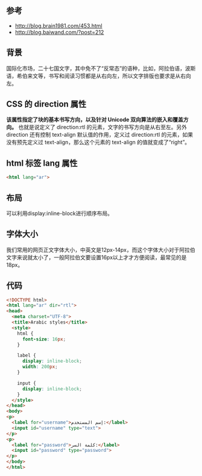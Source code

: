 ## 参考
- http://blog.brain1981.com/453.html
- http://blog.baiwand.com/?post=212

## 背景
国际化市场，二十七国文字，其中免不了“反常态”的语种，比如，阿拉伯语，波斯语，希伯来文等，书写和阅读习惯都是从右向左，所以文字排版也要求是从右向左。

## CSS 的 direction 属性
**该属性指定了块的基本书写方向，以及针对 Unicode 双向算法的嵌入和覆盖方向。**
也就是说定义了 direction:rtl 的元素，文字的书写方向是从右至左。另外 direction 还有控制 text-align 默认值的作用，定义过 direction:rtl 的元素，如果没有预先定义过 text-align，那么这个元素的 text-align 的值就变成了“right”。

## html 标签 lang 属性
```html
<html lang="ar">
```

## 布局
可以利用display:inline-block进行顺序布局。

## 字体大小
我们常用的网页正文字体大小，中英文是12px-14px，而这个字体大小对于阿拉伯文字来说就太小了，一般阿拉伯文要设置16px以上才才方便阅读，最常见的是18px。

## 代码
```html
<!DOCTYPE html>
<html lang="ar" dir="rtl">
<head>
  <meta charset="UTF-8">
  <title>Arabic styles</title>
  <style>
    html {
      font-size: 16px;
    }

    label {
      display: inline-block;
      width: 200px;
    }

    input {
      display: inline-block;
    }
  </style>
</head>
<body>
<p>
  <label for="username">إسم المستخدم:</label>
  <input id="username" type="text">
</p>
<p>
  <label for="password">كلمة السر:</label>
  <input id="password" type="password">
</p>
</body>
</html>
```